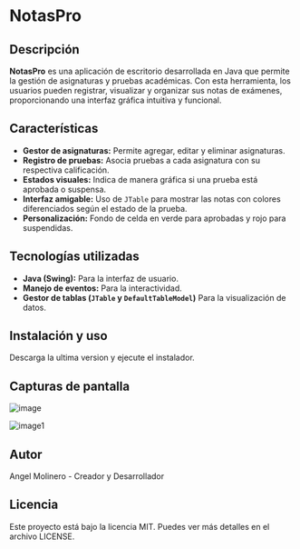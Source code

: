 # NotasPro

## Descripción

**NotasPro** es una aplicación de escritorio desarrollada en Java que permite la gestión de asignaturas y pruebas académicas. Con esta herramienta, los usuarios pueden registrar, visualizar y organizar sus notas de exámenes, proporcionando una interfaz gráfica intuitiva y funcional.

## Características

- **Gestor de asignaturas:** Permite agregar, editar y eliminar asignaturas.
- **Registro de pruebas:** Asocia pruebas a cada asignatura con su respectiva calificación.
- **Estados visuales:** Indica de manera gráfica si una prueba está aprobada o suspensa.
- **Interfaz amigable:** Uso de `JTable` para mostrar las notas con colores diferenciados según el estado de la prueba.
- **Personalización:** Fondo de celda en verde para aprobadas y rojo para suspendidas.

## Tecnologías utilizadas

- **Java (Swing):** Para la interfaz de usuario.
- **Manejo de eventos:** Para la interactividad.
- **Gestor de tablas (`JTable` y `DefaultTableModel`)** Para la visualización de datos.

## Instalación y uso

Descarga la ultima version y ejecute el instalador.

## Capturas de pantalla
![image](https://github.com/user-attachments/assets/ae335713-0da0-40a6-9b46-ce1d55672d8b)

![image1](https://github.com/user-attachments/assets/970bfa67-f8d7-4fe0-95ba-008a1069313b)

## Autor
Angel Molinero - Creador y Desarrollador

## Licencia
Este proyecto está bajo la licencia MIT. Puedes ver más detalles en el archivo LICENSE.

